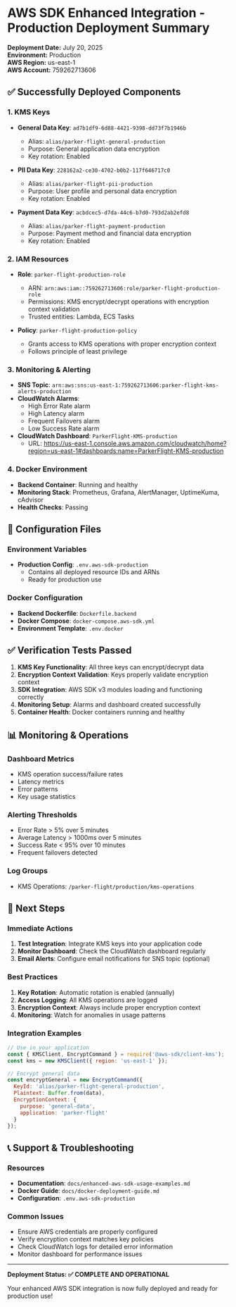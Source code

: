 # AWS SDK Enhanced Integration - Production Deployment Summary

**Deployment Date:** July 20, 2025  
**Environment:** Production  
**AWS Region:** us-east-1  
**AWS Account:** 759262713606  

## ✅ Successfully Deployed Components

### 1. KMS Keys
- **General Data Key**: `ad7b1df9-6d88-4421-9398-dd73f7b1946b`
  - Alias: `alias/parker-flight-general-production`
  - Purpose: General application data encryption
  - Key rotation: Enabled

- **PII Data Key**: `228162a2-ce30-4702-b0b2-117f646717c0`
  - Alias: `alias/parker-flight-pii-production`
  - Purpose: User profile and personal data encryption
  - Key rotation: Enabled

- **Payment Data Key**: `acbdcec5-d7da-44c6-b7d0-793d2ab2efd8`
  - Alias: `alias/parker-flight-payment-production`
  - Purpose: Payment method and financial data encryption
  - Key rotation: Enabled

### 2. IAM Resources
- **Role**: `parker-flight-production-role`
  - ARN: `arn:aws:iam::759262713606:role/parker-flight-production-role`
  - Permissions: KMS encrypt/decrypt operations with encryption context validation
  - Trusted entities: Lambda, ECS Tasks

- **Policy**: `parker-flight-production-policy`
  - Grants access to KMS operations with proper encryption context
  - Follows principle of least privilege

### 3. Monitoring & Alerting
- **SNS Topic**: `arn:aws:sns:us-east-1:759262713606:parker-flight-kms-alerts-production`
- **CloudWatch Alarms**:
  - High Error Rate alarm
  - High Latency alarm  
  - Frequent Failovers alarm
  - Low Success Rate alarm
- **CloudWatch Dashboard**: `ParkerFlight-KMS-production`
  - URL: https://us-east-1.console.aws.amazon.com/cloudwatch/home?region=us-east-1#dashboards:name=ParkerFlight-KMS-production

### 4. Docker Environment
- **Backend Container**: Running and healthy
- **Monitoring Stack**: Prometheus, Grafana, AlertManager, UptimeKuma, cAdvisor
- **Health Checks**: Passing

## 🔧 Configuration Files

### Environment Variables
- **Production Config**: `.env.aws-sdk-production`
  - Contains all deployed resource IDs and ARNs
  - Ready for production use

### Docker Configuration
- **Backend Dockerfile**: `Dockerfile.backend`
- **Docker Compose**: `docker-compose.aws-sdk.yml`
- **Environment Template**: `.env.docker`

## ✅ Verification Tests Passed

1. **KMS Key Functionality**: All three keys can encrypt/decrypt data
2. **Encryption Context Validation**: Keys properly validate encryption context
3. **SDK Integration**: AWS SDK v3 modules loading and functioning correctly
4. **Monitoring Setup**: Alarms and dashboard created successfully
5. **Container Health**: Docker containers running and healthy

## 📊 Monitoring & Operations

### Dashboard Metrics
- KMS operation success/failure rates
- Latency metrics
- Error patterns
- Key usage statistics

### Alerting Thresholds
- Error Rate > 5% over 5 minutes
- Average Latency > 1000ms over 5 minutes  
- Success Rate < 95% over 10 minutes
- Frequent failovers detected

### Log Groups
- KMS Operations: `/parker-flight/production/kms-operations`

## 🚀 Next Steps

### Immediate Actions
1. **Test Integration**: Integrate KMS keys into your application code
2. **Monitor Dashboard**: Check the CloudWatch dashboard regularly
3. **Email Alerts**: Configure email notifications for SNS topic (optional)

### Best Practices
1. **Key Rotation**: Automatic rotation is enabled (annually)
2. **Access Logging**: All KMS operations are logged
3. **Encryption Context**: Always include proper encryption context
4. **Monitoring**: Watch for anomalies in usage patterns

### Integration Examples
```javascript
// Use in your application
const { KMSClient, EncryptCommand } = require('@aws-sdk/client-kms');
const kms = new KMSClient({ region: 'us-east-1' });

// Encrypt general data
const encryptGeneral = new EncryptCommand({
  KeyId: 'alias/parker-flight-general-production',
  Plaintext: Buffer.from(data),
  EncryptionContext: {
    purpose: 'general-data',
    application: 'parker-flight'
  }
});
```

## 📞 Support & Troubleshooting

### Resources
- **Documentation**: `docs/enhanced-aws-sdk-usage-examples.md`
- **Docker Guide**: `docs/docker-deployment-guide.md`
- **Configuration**: `.env.aws-sdk-production`

### Common Issues
- Ensure AWS credentials are properly configured
- Verify encryption context matches key policies
- Check CloudWatch logs for detailed error information
- Monitor dashboard for performance issues

---

**Deployment Status: ✅ COMPLETE AND OPERATIONAL**

Your enhanced AWS SDK integration is now fully deployed and ready for production use!
